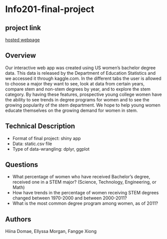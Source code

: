 # Info201-final-project


## project link

[hosted webpage](https://morgaell.shinyapps.io/Womens-Bachelor-Degree/)


## Overview
Our interactive web app was created using US women’s bachelor degree data. This data is released by the Department of Education Statistics and we accessed it through kaggle.com. In the different tabs the user is allowed to choose a major they want to see, look at data from certain years, compare stem and non-stem degrees by year, and to explore the stem category. By having these features, prospective young college women have the ability to see trends in degree programs for women and to see the growing popularity of the stem department. We hope to help young women educate themselves on the growing demand for women in stem.


## Technical Description

* Format of final project: shiny app
* Data: static.csv file
* Type of data-wrangling: dplyr, ggplot


## Questions
* What percentage of women who have received Bachelor’s degree, received one in a STEM major? (Science, Technology, Engineering, or Math)
* How have trends in the percentage of women receiving STEM degrees changed between 1970-2000 and between 2000-2011?
* What is the most common degree program among women, as of 2011?

## Authors
Hiina Domae, Ellyssa Morgan, Fangge Xiong
